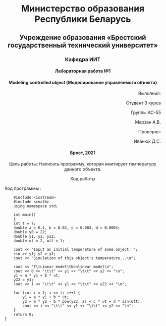 # <p align="center"> Министерство образования Республики Беларусь </p>

## <p align="center"> Учреждение образования «Брестский государственный технический университет»</p>

### <p align="center"> Кафедра ИИТ</p>



#### <p align="center">Лабораторная работа №1</p>

#### <p align="center">Modeling controlled object (Моделирование управляемого объекта)</p>

<p align="right" >Выполнил: </p>

<p align="right" >Студент 3 курса</p>

<p align="right" >Группы АС-55</p>

<p align="right" >Марзан А.В.</p>

<p align="right" >Проверил:</p>

<p align="right" >Иванюк Д.С.</p>

#### <p align="center">Брест, 2021</p>

<p align="center">Цель работы: Написать программу, которая имитирует температуру данного объекта.</p>

<p align="center">Ход работы </p>

Код программы :
```
    #include <iostream>
    #include <cmath>
    using namespace std;

    int main() 
    {
    int t = 7;
    double a = 0.1, b = 0.02, c = 0.003, d = 0.0004;
    double y0 = 22;
    double y1, y2, y22;
    double ut = 2, utt = 1;

    cout << "Input an initial temperature of some object: ";
    cin >> y1; y2 = y1;
    cout << "Simulation of this object's temperature...\n";

    cout << "T\tLinear model\tNonlinear model\n";
    cout << 0 << "\t\t" << y1 << "\t\t" << y2 << "\n";
    y1 = a * y1 + b * ut;
    y22 = y1;
    cout << 1 << "\t\t" << y1 << "\t\t" << y22 << "\n";

    for (int i = 1; i <= t; i++) {
        y1 = a * y1 + b * ut;
        y2 = a * y2 - b * pow(y22, 2) + c * ut + d * sin(utt);
        cout << i << "\t\t" << y1 << "\t\t" << y2 << "\n";
    }
    return 0;
}
```
